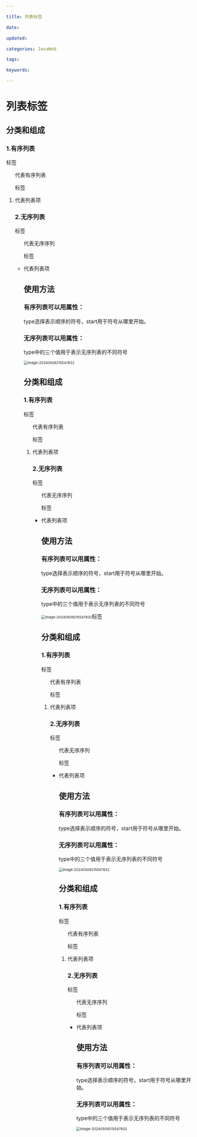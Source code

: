 ```yaml
---

title: 列表标签

date: 

updated: 

categories: JavaWeb

tags: 

keywords: 

---
```

# 列表标签

## 分类和组成

### 1.有序列表

标签<ol>代表有序列表

标签<li>代表列表项

### 2.无序列表

标签<ul>代表无序序列

标签<li>代表列表项



## 使用方法

### 有序列表可以用属性：

type选择表示顺序的符号，start用于符号从哪里开始。



### 无序列表可以用属性：

type中的三个值用于表示无序列表的不同符号

<img src="../TyporaImage/image-20240509215547832.png" alt="image-20240509215547832" style="zoom: 67%;" />

## 分类和组成

### 1.有序列表

标签<ol>代表有序列表

标签<li>代表列表项

### 2.无序列表

标签<ul>代表无序序列

标签<li>代表列表项



## 使用方法

### 有序列表可以用属性：

type选择表示顺序的符号，start用于符号从哪里开始。



### 无序列表可以用属性：

type中的三个值用于表示无序列表的不同符号

<img src="../TyporaImage/image-20240509215547832.png" alt="image-20240509215547832" style="zoom: 67%;" />标签

## 分类和组成

### 1.有序列表

标签<ol>代表有序列表

标签<li>代表列表项

### 2.无序列表

标签<ul>代表无序序列

标签<li>代表列表项



## 使用方法

### 有序列表可以用属性：

type选择表示顺序的符号，start用于符号从哪里开始。



### 无序列表可以用属性：

type中的三个值用于表示无序列表的不同符号

<img src="../TyporaImage/image-20240509215547832.png" alt="image-20240509215547832" style="zoom: 67%;" />

## 分类和组成

### 1.有序列表

标签<ol>代表有序列表

标签<li>代表列表项

### 2.无序列表

标签<ul>代表无序序列

标签<li>代表列表项



## 使用方法

### 有序列表可以用属性：

type选择表示顺序的符号，start用于符号从哪里开始。



### 无序列表可以用属性：

type中的三个值用于表示无序列表的不同符号

<img src="../TyporaImage/image-20240509215547832.png" alt="image-20240509215547832" style="zoom: 67%;" />